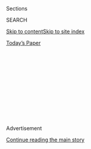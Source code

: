 <div id="app">

<div>

<div>

<div>

<div class="NYTAppHideMasthead css-1q2w90k e1suatyy0">

<div class="section css-ui9rw0 e1suatyy2">

<div class="css-eph4ug er09x8g0">

<div class="css-6n7j50">

</div>

<span class="css-1dv1kvn">Sections</span>

<div class="css-10488qs">

<span class="css-1dv1kvn">SEARCH</span>

</div>

[Skip to content](#site-content)[Skip to site
index](#site-index)

</div>

<div class="css-10698na e1huz5gh0">

</div>

</div>

<div id="masthead-bar-one" class="section hasLinks css-15hmgas e1csuq9d3">

<div class="css-uqyvli e1csuq9d0">

</div>

<div class="css-1uqjmks e1csuq9d1">

</div>

<div class="css-9e9ivx">

[](https://myaccount.nytimes3xbfgragh.onion/auth/login?response_type=cookie&client_id=vi)

</div>

<div class="css-1bvtpon e1csuq9d2">

[Today’s
Paper](https://www.nytimes3xbfgragh.onion/section/todayspaper)

</div>

</div>

</div>

</div>

<div data-aria-hidden="false">

<div id="site-content" data-role="main">

<div>

<div class="css-1aor85t" style="opacity:0.000000001;z-index:-1;visibility:hidden">

<div class="css-1hqnpie">

<div class="css-epjblv">

<span class="css-100wwgy">A Warm Cinnamon Curry From a Farm in St.
Lucia</span>

</div>

<div class="css-k008qs">

<div class="css-o5pzib">

<span class="css-18z7m18"></span>

<div>

</div>

</div>

<span class="css-1n6z4y"></span>

<div class="css-1705lsu">

<div class="css-4xjgmj">

<div class="css-4skfbu" data-role="toolbar" data-aria-label="Social Media Share buttons, Save button, and Comments Panel with current comment count" data-testid="share-tools">

  - 
  - 
  - 
  - 
    
    <div class="css-6n7j50">
    
    </div>

  - 

</div>

</div>

</div>

</div>

</div>

</div>

<div class="css-13pd83m">

</div>

<div id="top-wrapper" class="css-1sy8kpn">

<div id="top-slug" class="css-l9onyx">

Advertisement

</div>

[Continue reading the main
story](#after-top)

<div class="ad top-wrapper" style="text-align:center;height:100%;display:block;min-height:250px">

<div id="top" class="place-ad" data-position="top" data-size-key="top">

</div>

</div>

<div id="after-top">

</div>

</div>

<div id="sponsor-wrapper" class="css-1hyfx7x">

<div id="sponsor-slug" class="css-19vbshk">

Supported by

</div>

[Continue reading the main
story](#after-sponsor)

<div id="sponsor" class="ad sponsor-wrapper" style="text-align:center;height:100%;display:block">

</div>

<div id="after-sponsor">

</div>

</div>

[Food Matters](/column/food-matters "Food Matters")

<div class="css-1vkm6nb ehdk2mb0">

# A Warm Cinnamon Curry From a Farm in St. Lucia

</div>

<div class="css-xt80pu e12qa4dv0">

<div class="css-18e8msd">

<div class="css-vp77d3 epjyd6m0">

<div class="css-1baulvz">

By <span class="css-1baulvz last-byline" itemprop="name">Greg
Kessler</span>

</div>

</div>

  - Jan. 29,
    2015

  - 
    
    <div class="css-4xjgmj">
    
    <div class="css-d8bdto" data-role="toolbar" data-aria-label="Social Media Share buttons, Save button, and Comments Panel with current comment count" data-testid="share-tools">
    
      - 
      - 
      - 
      - 
        
        <div class="css-6n7j50">
        
        </div>
    
      - 
    
    </div>
    
    </div>

</div>

</div>

<div class="section meteredContent css-1r7ky0e" name="articleBody" itemprop="articleBody">

<div class="css-1fanzo5 StoryBodyCompanionColumn">

<div class="css-53u6y8">

*When he is not making photos, the fashion photographer and T
contributor Greg Kessler is also a farmer at Long Island’s Quail Hill
farm. Occasionally, for T he explores more remote agricultural areas.*

</div>

</div>

<div class="css-79elbk" data-testid="photoviewer-wrapper">

<div class="css-z3e15g" data-testid="photoviewer-wrapper-hidden">

</div>

<div class="css-1a48zt4 ehw59r15" data-testid="photoviewer-children">

![<span class="css-1l9o2ey e13ogyst0" data-aria-hidden="true">Clockwise
from left: On the Emerald Estate farm in St. Lucia, cinnamon is
harvested from a family of exotic trees; there, chefs also cook with
fresh cinnamon leaves and bark; ground cinnamon enhances a lamb
curry.</span><span class="css-1nlbvxy e1z0qqy90" itemprop="copyrightHolder"><span class="css-1ly73wi e1tej78p0">Credit...</span><span>Greg
Kessler</span></span>](https://static01.graylady3jvrrxbe.onion/images/2015/01/29/t-magazine/29cinnamon-kessler-1/29cinnamon-kessler-1-articleLarge.jpg?quality=75&auto=webp&disable=upscale)

</div>

</div>

<div class="css-1fanzo5 StoryBodyCompanionColumn">

<div class="css-53u6y8">

Last month I escaped Manhattan, where kale continues to dominate the
culinary scene, to a place where kale does not even grow: a 30-acre
organic mountainside farm in St. Lucia. The volcanic soil at Emerald
Estate, owned by the family behind the Anse Chastanet and Jade Mountain
Resort, instead boasts diverse varieties of pineapples, mangoes, cocoa
beans — and cinnamon. Before this trip, I couldn’t have told you what
cinnamon is, or where it comes from. But I now know that the dried,
curly sticks sold in grocery stores are cultivated from a family of
exotic trees. I watched as a third-generation farmer at Emerald Estate,
Martin Joseph, harvested cinnamon the way his grandmother taught him
when he was a boy.

After cutting the grayish outer bark off an area of the tree (only
three-quarters of the tree gets stripped because removing all the bark
completely around one area would kill the tree), Martin cuts into the
tree with a large knife and makes three long incisions. Immediately, he
then lightly taps the exposed wood with a hammer. Within a minute, the
inner bark lifts itself away from the tree, which Joseph gently peels
off with his blade — one large, wide piece at a time, which he then
slices into a variety of sizes. The result is slightly curved sticks of
raw cinnamon, light brown and damp. It is only after the fragrant bark
dries that it begins to curl into its signature scroll shape.

</div>

</div>

<div class="css-1fanzo5 StoryBodyCompanionColumn">

<div class="css-53u6y8">

After my lesson in gathering cinnamon, the executive chef of Jade
Mountain, Jeffrey Forest, indulged me by creating a cinnamon curry with
spiced lamb. The hearty dish, outlined below, is as much a complement to
the breeze off the Caribbean Sea as it is a balm against the East
Coast’s freezing temperatures in the wake of
Juno.

</div>

</div>

<div class="css-79elbk" data-testid="photoviewer-wrapper">

<div class="css-z3e15g" data-testid="photoviewer-wrapper-hidden">

</div>

<div class="css-1a48zt4 ehw59r15" data-testid="photoviewer-children">

<div class="css-1xdhyk6 erfvjey0">

<span class="css-1ly73wi e1tej78p0">Image</span>

<div class="css-zjzyr8">

<div data-testid="lazyimage-container" style="height:257.77777777777777px">

</div>

</div>

</div>

<span class="css-1l9o2ey e13ogyst0" data-aria-hidden="true">Yellow rice
pairs with cinnamon lamb curry for a hearty
dish.</span><span class="css-1nlbvxy e1z0qqy90" itemprop="copyrightHolder"><span class="css-1ly73wi e1tej78p0">Credit...</span><span>Greg
Kessler</span></span>

</div>

</div>

<div class="css-1fanzo5 StoryBodyCompanionColumn">

<div class="css-53u6y8">

**Cinnamon Lamb Curry**

*Yield: 6-8 servings*  
*Time: 30 minutes to prep, plus 3 hours to cook*

**For the lamb:**  
2 tablespoons ground cinnamon  
2 tablespoons Kosher salt  
2 teaspoons black pepper  
4 pounds lamb shoulder meat (2-inch cubes )  
Extra-virgin olive oil

1\. Mix the cinnamon, salt and pepper together in a small bowl. Season
the lamb generously with the mixture.

2\. Heat a large heavy-bottomed pan over medium high heat. Pour enough
oil in the pan to cover the bottom by 1/8 inch.

</div>

</div>

<div class="css-1fanzo5 StoryBodyCompanionColumn">

<div class="css-53u6y8">

3\. Carefully add the seasoned lamb to the pan and brown on all sides.
You may need to do this in batches.

\*Chef’s tip: Season the lamb in small batches (or the lamb will get wet
and will not brown well). It is not necessary to cook the lamb through.
Set
aside.

</div>

</div>

<div class="css-79elbk" data-testid="photoviewer-wrapper">

<div class="css-z3e15g" data-testid="photoviewer-wrapper-hidden">

</div>

<div class="css-1a48zt4 ehw59r15" data-testid="photoviewer-children">

<div class="css-1xdhyk6 erfvjey0">

<span class="css-1ly73wi e1tej78p0">Image</span>

<div class="css-zjzyr8">

<div data-testid="lazyimage-container" style="height:257.77777777777777px">

</div>

</div>

</div>

<span class="css-1l9o2ey e13ogyst0" data-aria-hidden="true">A bay leaf
can be substituted for cinnamon leaves while making the curry
sauce.</span><span class="css-1nlbvxy e1z0qqy90" itemprop="copyrightHolder"><span class="css-1ly73wi e1tej78p0">Credit...</span><span>Greg
Kessler</span></span>

</div>

</div>

<div class="css-1fanzo5 StoryBodyCompanionColumn">

<div class="css-53u6y8">

**For the curry:**

SPICE MIXTURE:  
3 tablespoons ground cinnamon  
1 tablespoon cumin seed  
1 teaspoon ground allspice  
1 teaspoon ground coriander  
½ teaspoon ground nutmeg  
½ teaspoon ground fennel seed  
1 teaspoon ground cardamom  
1 teaspoon ground ginger  
½ teaspoon ground star anise  
1 teaspoon cayenne pepper  
1 pinch cloves

1\. Combine all ingredients and set aside.

SAUCE:  
2 medium onions, sliced  
6 cloves garlic, chopped  
2 tablespoons fresh ginger, chopped  
4 14-ounce cans coconut milk  
2 cans diced tomatoes  
2 cinnamon leaves (may substitute bay leaves)  
2 cinnamon sticks  
Salt and pepper to taste  
4 cups prepared basmati rice  
Extra-virgin olive oil

1\. In a large heavy-bottomed saucepot set over low heat, cook the
onions, garlic and ginger in a few tablespoons of olive oil for 20
minutes (add more olive oil if it gets dry). Add the spice mixture for
the curry, above, and cook for 5 minutes longer. \*Chef’s note: If the
pan seems dry, add more oil to pan. It should look like a thick paste.

2\. Add the coconut milk and tomatoes to mixture and bring up to a
simmer.

3\. Add the browned lamb and return to a simmer. Let the mixture cook
gently for 2 to 2-and-a-half hours or until the lamb is very tender.

</div>

</div>

<div class="css-1fanzo5 StoryBodyCompanionColumn">

<div class="css-53u6y8">

4\. Be sure to taste the sauce after about an hour and adjust the salt
and pepper to your liking. You may also want to adjust the thickness
with a little water or white wine.

5\. Serve over basmati rice.

\*Chef’s Tip: For a vegetarian option, substitute roasted winter
vegetables for the lamb (squashes, sweet potatoes, and turnips work
well). Be sure to cook the sauce for at least 45 minutes to develop the
flavors before adding in the vegetables. Finish off with some crisp
blanched haricots verts for freshness.

</div>

</div>

</div>

<div>

</div>

<div>

</div>

<div>

</div>

<div>

<div id="bottom-wrapper" class="css-1ede5it">

<div id="bottom-slug" class="css-l9onyx">

Advertisement

</div>

[Continue reading the main
story](#after-bottom)

<div id="bottom" class="ad bottom-wrapper" style="text-align:center;height:100%;display:block;min-height:90px">

</div>

<div id="after-bottom">

</div>

</div>

</div>

</div>

</div>

## Site Index

<div>

</div>

## Site Information Navigation

  - [© <span>2020</span> <span>The New York Times
    Company</span>](https://help.nytimes3xbfgragh.onion/hc/en-us/articles/115014792127-Copyright-notice)

<!-- end list -->

  - [NYTCo](https://www.nytco.com/)
  - [Contact
    Us](https://help.nytimes3xbfgragh.onion/hc/en-us/articles/115015385887-Contact-Us)
  - [Work with us](https://www.nytco.com/careers/)
  - [Advertise](https://nytmediakit.com/)
  - [T Brand Studio](http://www.tbrandstudio.com/)
  - [Your Ad
    Choices](https://www.nytimes3xbfgragh.onion/privacy/cookie-policy#how-do-i-manage-trackers)
  - [Privacy](https://www.nytimes3xbfgragh.onion/privacy)
  - [Terms of
    Service](https://help.nytimes3xbfgragh.onion/hc/en-us/articles/115014893428-Terms-of-service)
  - [Terms of
    Sale](https://help.nytimes3xbfgragh.onion/hc/en-us/articles/115014893968-Terms-of-sale)
  - [Site
    Map](https://spiderbites.nytimes3xbfgragh.onion)
  - [Help](https://help.nytimes3xbfgragh.onion/hc/en-us)
  - [Subscriptions](https://www.nytimes3xbfgragh.onion/subscription?campaignId=37WXW)

</div>

</div>

</div>

</div>

